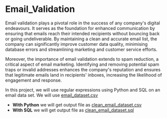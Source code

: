 # Email_Validation
Email validation plays a pivotal role in the success of any company's digital endeavours. It serves as the foundation for enhanced communication by ensuring that emails reach their intended recipients without bouncing back or going undeliverable. By maintaining a clean and accurate email list, the company can significantly improve customer data quality, minimising database errors and streamlining marketing and customer service efforts.

Moreover, the importance of email validation extends to spam reduction, a critical aspect of email marketing. Identifying and removing potential spam traps or invalid addresses enhances the company's reputation and ensures that legitimate emails land in recipients' inboxes, increasing the likelihood of engagement and response.

In this project, we will use regular expressions using Python and SQL on an email data set. 
We will use [email_dataset.csv](email_dataset.csv)

* **With Python**
  we will get output file as [clean_email_dataset.csv](clean_email_dataset.csv)
* **With SQL**
  we will get output file as [clean_email_dataset.sql](email_validation_with_SQL/output_file.sql)

